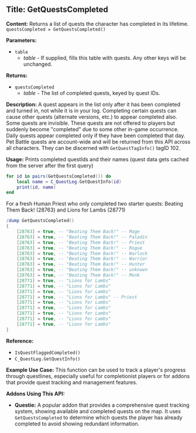 ## Title: GetQuestsCompleted

**Content:**
Returns a list of quests the character has completed in its lifetime.
`questsCompleted = GetQuestsCompleted()`

**Parameters:**
- `table`
  - *table* - If supplied, fills this table with quests. Any other keys will be unchanged.

**Returns:**
- `questsCompleted`
  - *table* - The list of completed quests, keyed by quest IDs.

**Description:**
A quest appears in the list only after it has been completed and turned in, not while it is in your log.
Completing certain quests can cause other quests (alternate versions, etc.) to appear completed also.
Some quests are invisible. These quests are not offered to players but suddenly become "completed" due to some other in-game occurrence.
Daily quests appear completed only if they have been completed that day.
Pet Battle quests are account-wide and will be returned from this API across all characters. They can be discerned with `GetQuestTagInfo()` tagID 102.

**Usage:**
Prints completed questIds and their names (quest data gets cached from the server after the first query)
```lua
for id in pairs(GetQuestsCompleted()) do
    local name = C_QuestLog.GetQuestInfo(id)
    print(id, name)
end
```
For a fresh Human Priest who only completed two starter quests: Beating Them Back! (28763) and Lions for Lambs (28771)
```lua
/dump GetQuestsCompleted()
{
    [28763] = true, -- "Beating Them Back!" -- Mage
    [28763] = true, -- "Beating Them Back!" -- Paladin
    [28763] = true, -- "Beating Them Back!" -- Priest
    [28763] = true, -- "Beating Them Back!" -- Rogue
    [28763] = true, -- "Beating Them Back!" -- Warlock
    [28763] = true, -- "Beating Them Back!" -- Warrior
    [28763] = true, -- "Beating Them Back!" -- Hunter
    [28763] = true, -- "Beating Them Back!" -- unknown
    [28763] = true, -- "Beating Them Back!" -- Monk
    [28771] = true, -- "Lions for Lambs"
    [28771] = true, -- "Lions for Lambs"
    [28771] = true, -- "Lions for Lambs"
    [28771] = true, -- "Lions for Lambs" -- Priest
    [28771] = true, -- "Lions for Lambs"
    [28771] = true, -- "Lions for Lambs"
    [28771] = true, -- "Lions for Lambs"
    [28771] = true, -- "Lions for Lambs"
    [28771] = true, -- "Lions for Lambs"
}
```

**Reference:**
- `IsQuestFlaggedCompleted()`
- `C_QuestLog.GetQuestInfo()`

**Example Use Case:**
This function can be used to track a player's progress through questlines, especially useful for completionist players or for addons that provide quest tracking and management features.

**Addons Using This API:**
- **Questie:** A popular addon that provides a comprehensive quest tracking system, showing available and completed quests on the map. It uses `GetQuestsCompleted` to determine which quests the player has already completed to avoid showing redundant information.